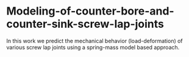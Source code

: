 # Modeling-of-counter-bore-and-counter-sink-screw-lap-joints
In this work we predict the mechanical behavior (load-deformation) of various screw lap joints using a spring-mass model based approach. 
